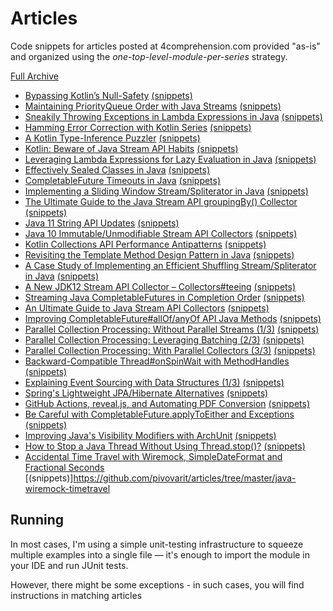 # Articles
Code snippets for articles posted at 4comprehension.com provided "as-is" and organized using the _one-top-level-module-per-series_ strategy.

[Full Archive](https://4comprehension.com/archive/)

- [Bypassing Kotlin’s Null-Safety](https://4comprehension.com/kotlin-null-nonsafety/) [(snippets)](https://github.com/pivovarit/articles/tree/master/kotlin-null-nonsafety)
- [Maintaining PriorityQueue Order with Java Streams](https://4comprehension.com/maintaining-priorityqueue-order-with-java-streams/) [(snippets)](https://github.com/pivovarit/articles/tree/master/java-priorityqueue-stream-order)
- [Sneakily Throwing Exceptions in Lambda Expressions in Java](https://4comprehension.com/sneakily-throwing-exceptions-in-lambda-expressions-in-java/) [(snippets)](https://github.com/pivovarit/articles/tree/master/java-sneaky-throws-lambda)
- [Hamming Error Correction with Kotlin Series](https://4comprehension.com/hamming-error-correction-with-kotlin-part-1/) [(snippets)](https://github.com/pivovarit/articles/tree/master/hamming-error-correction)
- [A Kotlin Type-Inference Puzzler](https://4comprehension.com/kotlin-type-inference-puzzler/) [(snippets)](https://github.com/pivovarit/articles/tree/master/kotlin-type-inference)
- [Kotlin: Beware of Java Stream API Habits](https://4comprehension.com/kotlin-beware-of-java-stream-api-habits/) [(snippets)](https://github.com/pivovarit/articles/tree/master/kotlin-collections)
- [Leveraging Lambda Expressions for Lazy Evaluation in Java](https://4comprehension.com/leveraging-lambda-expressions-for-lazy-evaluation-in-java/) [(snippets)](https://github.com/pivovarit/articles/tree/master/java-lazy-initialization)
- [Effectively Sealed Classes in Java](https://4comprehension.com/effectively-sealed-classes-in-java/) [(snippets)](https://github.com/pivovarit/articles/tree/master/java-sealed-classes)
- [CompletableFuture Timeouts in Java](https://4comprehension.com/completablefuture-timeout/) [(snippets)](https://github.com/pivovarit/articles/tree/master/java-completable-future-timeouts)
- [Implementing a Sliding Window Stream/Spliterator in Java](https://4comprehension.com/sliding-window-stream-spliterator-in-java/) [(snippets)](https://github.com/pivovarit/articles/tree/master/java-sliding-window-stream)
- [The Ultimate Guide to the Java Stream API groupingBy() Collector](https://4comprehension.com/the-ultimate-guide-to-the-java-stream-api-groupingby-collector) [(snippets)](https://github.com/pivovarit/articles/tree/master/java-advanced-groupingby)
- [Java 11 String API Updates](https://4comprehension.com/java-11-string-api-updates) [(snippets)](https://github.com/pivovarit/articles/tree/master/java-11-string-api-updates)
- [Java 10 Immutable/Unmodifiable Stream API Collectors](http://4comprehension.com/java-immutable-unmodifiable-stream-api-collectors) [(snippets)](https://github.com/pivovarit/articles/tree/master/java-immutable-collectors)
- [Kotlin Collections API Performance Antipatterns](https://4comprehension.com/kotlin-collections-api-performance-antipatterns/) [(snippets)](https://github.com/pivovarit/articles/tree/master/kotlin-collections)
- [Revisiting the Template Method Design Pattern in Java](https://4comprehension.com/revisiting-the-template-method-design-pattern-in-java/) [(snippets)](https://github.com/pivovarit/articles/tree/master/java-design-patterns/src/main/java/com/pivovarit/template_method)
- [A Case Study of Implementing an Efficient Shuffling Stream/Spliterator in Java](https://4comprehension.com/implementing-a-randomized-stream-spliterator-in-java/) [(snippets)](https://github.com/pivovarit/articles/tree/master/java-random-stream)
- [A New JDK12 Stream API Collector – Collectors#teeing](https://4comprehension.com/a-new-jdk12-stream-api-collector-collectorsteeing/) [(snippets)](https://github.com/pivovarit/articles/tree/master/java-collectors-teeing)
- [Streaming Java CompletableFutures in Completion Order](https://4comprehension.com/streaming-completablefutures-in-completion-order/) [(snippets)](https://github.com/pivovarit/articles/tree/master/java-completion-order-spliterator)
- [An Ultimate Guide to Java Stream API Collectors](https://4comprehension.com/an-ultimate-guide-to-java-stream-api-collectors/) [(snippets)](https://github.com/pivovarit/articles/tree/master/java-collectors)
- [Improving CompletableFuture#allOf/anyOf API Java Methods](https://4comprehension.com/improving-completablefutureallof-anyof-api-java-methods/) [(snippets)](https://github.com/pivovarit/articles/blob/master/java-completable-future-allof/src/main/java/com/pivovarit/allof/CompletableFutures.java)
- [Parallel Collection Processing: Without Parallel Streams (1/3)](https://4comprehension.com/parallel-collection-processing-1/) [(snippets)](https://github.com/pivovarit/articles/tree/master/java-parallel-collection-processing)
- [Parallel Collection Processing: Leveraging Batching (2/3)](https://4comprehension.com/parallel-collection-processing-2/) [(snippets)](https://github.com/pivovarit/articles/tree/master/java-parallel-collection-processing)
- [Parallel Collection Processing: With Parallel Collectors (3/3)](https://4comprehension.com/parallel-collection-processing-3/) [(snippets)](https://github.com/pivovarit/articles/tree/master/java-parallel-collection-processing)
- [Backward-Compatible Thread#onSpinWait with MethodHandles](https://4comprehension.com/jdk8-on-spin-wait/) [(snippets)](https://github.com/pivovarit/articles/tree/master/java-jdk8-on-spin-wait)
- [Explaining Event Sourcing with Data Structures (1/3)](https://4comprehension.com/explaining-event-sourcing-with-data-structures-1-3/) [(snippets)](https://github.com/pivovarit/articles/tree/master/java-event-sourcing)
- [Spring's Lightweight JPA/Hibernate Alternatives](https://4comprehension.com/lightweight-jpa-hibernate-alternatives/) [(snippets)](https://github.com/pivovarit/articles/tree/master/hibernate-alternatives)
- [GitHub Actions, reveal.js, and Automating PDF Conversion](https://4comprehension.com/github-actions-reveal-js-and-automating-pdf-conversion/) [(snippets)](https://github.com/pivovarit/articles/tree/master/reveal-js-presentation)
- [Be Careful with CompletableFuture.applyToEither and Exceptions](https://4comprehension.com/be-careful-with-completablefuture-applytoeither/) [(snippets)](https://github.com/pivovarit/articles/blob/master/java-completable-future-allof/src/main/java/com/pivovarit/allof/CompletableFutures.java)
- [Improving Java's Visibility Modifiers with ArchUnit](https://4comprehension.com/improving-java-visibility-modifiers/) [(snippets)](https://github.com/pivovarit/articles/tree/master/java-archunit)
- [How to Stop a Java Thread Without Using Thread.stop()?](https://4comprehension.com/how-to-stop-a-java-thread-without-using-thread-stop/) [(snippets)](https://github.com/pivovarit/articles/tree/master/java-thread-stop)
- [Accidental Time Travel with Wiremock, SimpleDateFormat and Fractional Seconds](https://4comprehension.com/accidental-time-travel-with-wiremock/) [(snippets)]https://github.com/pivovarit/articles/tree/master/java-wiremock-timetravel

## Running 
In most cases, I'm using a simple unit-testing infrastructure to squeeze multiple examples into a single file — it's enough to import the module in your IDE and run JUnit tests.

However, there might be some exceptions - in such cases, you will find instructions in matching articles
